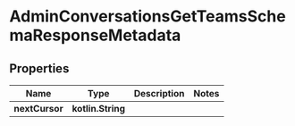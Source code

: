 
# AdminConversationsGetTeamsSchemaResponseMetadata

## Properties
Name | Type | Description | Notes
------------ | ------------- | ------------- | -------------
**nextCursor** | **kotlin.String** |  | 



